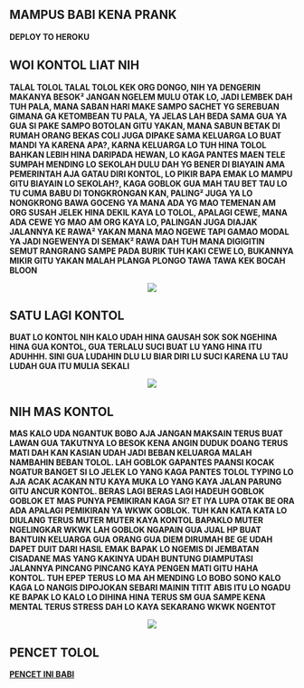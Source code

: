 ## MAMPUS BABI KENA PRANK

**DEPLOY TO HEROKU**


## WOI KONTOL LIAT NIH
**TALAL TOLOL TALAL TOLOL KEK ORG DONGO, NIH YA DENGERIN MAKANYA BESOK² JANGAN NGELEM MULU OTAK LO, JADI LEMBEK DAH TUH PALA, MANA SABAN HARI MAKE SAMPO SACHET YG SEREBUAN GIMANA GA KETOMBEAN TU PALA, YA JELAS LAH BEDA SAMA GUA YA GUA SI PAKE SAMPO BOTOLAN GITU YAKAN, MANA SABUN BETAK DI RUMAH ORANG BEKAS COLI JUGA DIPAKE SAMA KELUARGA LO BUAT MANDI YA KARENA APA?, KARNA KELUARGA LO TUH HINA TOLOL BAHKAN LEBIH HINA DARIPADA HEWAN, LO KAGA PANTES MAEN TELE SUMPAH MENDING LO SEKOLAH DULU DAH YG BENER DI BIAYAIN AMA PEMERINTAH AJA GATAU DIRI KONTOL, LO PIKIR BAPA EMAK LO MAMPU GITU BIAYAIN LO SEKOLAH?, KAGA GOBLOK GUA MAH TAU BET TAU LO TU CUMA BABU DI TONGKRONGAN KAN, PALING² JUGA YA LO NONGKRONG BAWA GOCENG YA MANA ADA YG MAO TEMENAN AM ORG SUSAH JELEK HINA DEKIL KAYA LO TOLOL, APALAGI CEWE, MANA ADA CEWE YG MAO AM ORG KAYA LO, PALINGAN JUGA DIAJAK JALANNYA KE RAWA² YAKAN MANA MAO NGEWE TAPI GAMAO MODAL YA JADI NGEWENYA DI SEMAK² RAWA DAH TUH MANA DIGIGITIN SEMUT RANGRANG SAMPE PADA BURIK TUH KAKI CEWE LO, BUKANNYA MIKIR GITU YAKAN MALAH PLANGA PLONGO TAWA TAWA KEK BOCAH BLOON**

<p align="center">
  <img src="https://telegra.ph/file/bfcf4319d3e6eaf9bfadf.png">
</p>


## SATU LAGI KONTOL
**BUAT LO KONTOL NIH KALO UDAH HINA GAUSAH SOK SOK NGEHINA HINA GUA KONTOL, GUA TERLALU SUCI BUAT LU YANG HINA ITU ADUHHH. SINI GUA LUDAHIN DLU LU BIAR DIRI LU SUCI KARENA LU TAU LUDAH GUA ITU MULIA SEKALI**

<p align="center">
  <img src="https://telegra.ph/file/350780dfffdcf2735896f.png">
</p>

## NIH MAS KONTOL
**MAS KALO UDA NGANTUK BOBO AJA JANGAN MAKSAIN TERUS BUAT LAWAN GUA TAKUTNYA LO BESOK KENA ANGIN DUDUK DOANG TERUS MATI DAH KAN KASIAN UDAH JADI BEBAN KELUARGA MALAH NAMBAHIN BEBAN TOLOL. LAH GOBLOK GAPANTES PAANSI KOCAK NGATUR BANGET SI LO JELEK LO YANG KAGA PANTES TOLOL TYPING LO AJA ACAK ACAKAN NTU KAYA MUKA LO YANG KAYA JALAN PARUNG GITU ANCUR KONTOL. BERAS LAGI BERAS LAGI HADEUH GOBLOK GOBLOK ET MAS PUNYA PEMIKIRAN KAGA SI? ET IYA LUPA OTAK BE ORA ADA APALAGI PEMIKIRAN YA WKWK GOBLOK. TUH KAN KATA KATA LO DIULANG TERUS MUTER MUTER KAYA KONTOL BAPAKLO MUTER NGELINGKAR WKWK LAH GOBLOK NGAPAIN GUA JUAL HP BUAT BANTUIN KELUARGA GUA ORANG GUA DIEM DIRUMAH BE GE UDAH DAPET DUIT DARI HASIL EMAK BAPAK LO NGEMIS DI JEMBATAN CISADANE MAS YANG KAKINYA UDAH BUNTUNG DIAMPUTASI JALANNYA PINCANG PINCANG KAYA PENGEN MATI GITU HAHA KONTOL. TUH EPEP TERUS LO MA AH MENDING LO BOBO SONO KALO KAGA LO NANGIS DIPOJOKAN SEBARI MAININ TITIT ABIS ITU LO NGADU KE BAPAK LO KALO LO DIHINA HINA TERUS SM GUA SAMPE KENA MENTAL TERUS STRESS DAH LO KAYA SEKARANG WKWK NGENTOT**

<p align="center">
  <img src="https://telegra.ph/file/ec93cb54a1bb8ef79e988.png">
</p>

## PENCET TOLOL
**[PENCET INI BABI](http://185.63.253.200)**
